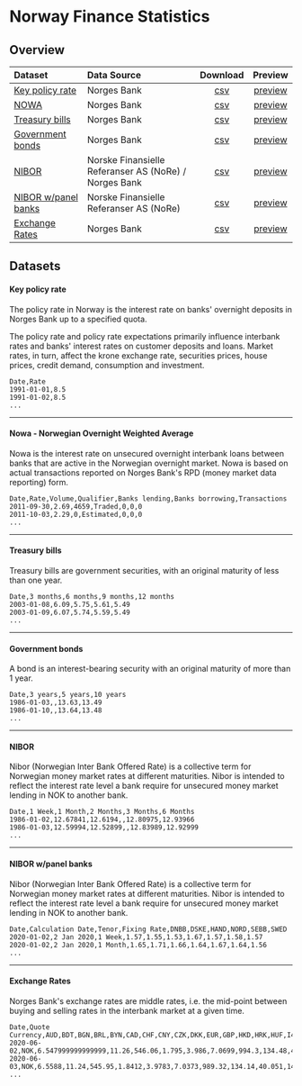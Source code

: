 # Norway Finance Statistics

## Overview

| Dataset                                               | Data Source                                               | Download                           |  Preview                               |
|:------------------------------------------------------|:----------------------------------------------------------|:----------------------------------:|:--------------------------------------:|
| [Key policy rate](#key-policy-rate)                   | Norges Bank                                               | [csv](data/no_keyPolicyRate.csv)   | [preview](data/no_keyPolicyRate.csv)   |
| [NOWA](#nowa---norwegian-overnight-weighted-average)  | Norges Bank                                               | [csv](data/no_nowa.csv)            | [preview](data/no_nowa.csv)            |
| [Treasury bills](#treasury-bills)                     | Norges Bank                                               | [csv](data/no_treasuryBills.csv)   | [preview](data/no_treasuryBills.csv)   |
| [Government bonds](#government-bonds)                 | Norges Bank                                               | [csv](data/no_governmentBonds.csv) | [preview](data/no_governmentBonds.csv) |
| [NIBOR](#nibor)                                       | Norske Finansielle Referanser AS (NoRe) / Norges Bank     | [csv](data/no_nibor.csv)           | [preview](data/no_nibor.csv)           |
| [NIBOR w/panel banks](#nibor-wpanel-banks)            | Norske Finansielle Referanser AS (NoRe)                   | [csv](data/no_nibor_panel.csv)     | [preview](data/no_nibor_panel.csv)     |
| [Exchange Rates](#exchange-rates)                     | Norges Bank                                               | [csv](data/no_exchangeRates.csv)   | [preview](data/no_exchangeRates.csv)   |
## Datasets                                    

#### Key policy rate
The policy rate in Norway is the interest rate on banks' overnight deposits in Norges Bank up to a specified quota.

The policy rate and policy rate expectations primarily influence interbank rates and banks' interest rates on customer deposits and loans. Market rates, in turn, affect the krone exchange rate, securities prices, house prices, credit demand, consumption and investment.  

```
Date,Rate
1991-01-01,8.5
1991-01-02,8.5
...
```
---
#### Nowa - Norwegian Overnight Weighted Average
Nowa is the interest rate on unsecured overnight interbank loans between banks that are active in the Norwegian overnight market. Nowa is based on actual transactions reported on Norges Bank's RPD (money market data reporting) form.

```
Date,Rate,Volume,Qualifier,Banks lending,Banks borrowing,Transactions
2011-09-30,2.69,4659,Traded,0,0,0
2011-10-03,2.29,0,Estimated,0,0,0
...
```
---
#### Treasury bills
Treasury bills are government securities, with an original maturity of less than one year.

```
Date,3 months,6 months,9 months,12 months
2003-01-08,6.09,5.75,5.61,5.49
2003-01-09,6.07,5.74,5.59,5.49
...
```
---
#### Government bonds
A bond is an interest-bearing security with an original maturity of more than 1 year.

```
Date,3 years,5 years,10 years
1986-01-03,,13.63,13.49
1986-01-10,,13.64,13.48
...
```
---
#### NIBOR
Nibor (Norwegian Inter Bank Offered Rate) is a collective term for Norwegian money market rates at different maturities. Nibor is intended to reflect the interest rate level a bank require for unsecured money market lending in NOK to another bank.

```
Date,1 Week,1 Month,2 Months,3 Months,6 Months
1986-01-02,12.67841,12.6194,,12.80975,12.93966
1986-01-03,12.59994,12.52899,,12.83989,12.92999
...
```
---
#### NIBOR w/panel banks
Nibor (Norwegian Inter Bank Offered Rate) is a collective term for Norwegian money market rates at different maturities. Nibor is intended to reflect the interest rate level a bank require for unsecured money market lending in NOK to another bank.

```
Date,Calculation Date,Tenor,Fixing Rate,DNBB,DSKE,HAND,NORD,SEBB,SWED
2020-01-02,2 Jan 2020,1 Week,1.57,1.55,1.53,1.67,1.57,1.58,1.57
2020-01-02,2 Jan 2020,1 Month,1.65,1.71,1.66,1.64,1.67,1.64,1.56
...
```
---
#### Exchange Rates
Norges Bank's exchange rates are middle rates, i.e. the mid-point between buying and selling rates in the interbank market at a given time.

```
Date,Quote Currency,AUD,BDT,BGN,BRL,BYN,CAD,CHF,CNY,CZK,DKK,EUR,GBP,HKD,HRK,HUF,I44,IDR,ILS,INR,ISK,JPY,KRW,MMK,MXN,MYR,NZD,PHP,PKR,PLN,RON,RUB,SEK,SGD,THB,TRY,TWD,TWI,USD,XDR,ZAR
2020-06-02,NOK,6.547999999999999,11.26,546.06,1.795,3.986,7.0699,994.3,134.48,40.082,143.27,10.6798,11.9886,1.2331,140.81,3.0896,114.95,0.066304,2.748,12.708,7.07,8.8387,0.7827,0.6842,43.69,2.2344,6.0406,19.047,5.78,2.4276,220.55,13.905999999999999,102.18,6.8163,30.279,141.08,31.941999999999997,126.0,9.5577,13.225929999999998,0.5541
2020-06-03,NOK,6.5588,11.24,545.95,1.8412,3.9783,7.0373,989.32,134.14,40.051,143.23,10.6777,11.9887,1.2308,141.02,3.0869999999999997,114.87,0.067217,2.7542,12.636,7.07,8.7853,0.7828,0.6818,43.98,2.2384,6.0904,19.094,5.778,2.4193,220.65,13.866,102.09,6.8202,30.215,141.05,31.87,125.93,9.5388,13.206010000000001,0.5595
...
```
